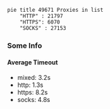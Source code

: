 
```mermaid
pie title 49671 Proxies in list
    "HTTP" : 21797
    "HTTPS": 6070
    "SOCKS" : 27153
```

### Some Info
#### Average Timeout

- mixed: 3.2s
- http: 1.3s
- https: 8.2s
- socks: 4.8s